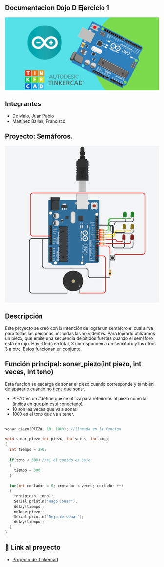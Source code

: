 ## Documentacion Dojo D Ejercicio 1
![Tinkercad](TinkercadArduino.png)


## Integrantes
- De Maio, Juan Pablo
- Martínez Balian, Francisco


## Proyecto: Semáforos.
![semaforo](semaforos.png)


## Descripción
Este proyecto se creó con la intención de lograr un semáforo el cual sirva para todas las personas, incluidas las no videntes. Para lograrlo utilizamos un piezo, que emite una secuencia de pitidos fuertes cuando el semáforo está en rojo. Hay 6 leds en total, 3 corresponden a un semáforo y los otros 3 a otro. Estos funcionan en conjunto.

## Función principal: sonar_piezo(int piezo, int veces, int tono)
Esta funcion se encarga de sonar el piezo cuando corresponde y también de apagarlo cuando no tiene que sonar.
- PIEZO es un #define que se utiliza para referirnos al piezo como tal (indica en que pin está conectado).
- 10 son las veces que va a sonar.
- 1000 es el tono que va a tener.

~~~ C (lenguaje en el que esta escrito)

sonar_piezo(PIEZO, 10, 1000); //llamada en la funcion

void sonar_piezo(int piezo, int veces, int tono)
{
  int tiempo = 250;

  if(tono < 500) //si el sonido es bajo
  {
    tiempo = 300;
  }
  
  for(int contador = 0; contador < veces; contador ++)
  {
    tone(piezo, tono);
    Serial.println("Hago sonar");
    delay(tiempo);
    noTone(piezo);
    Serial.println("Dejo de sonar");
    delay(tiempo);
  }
}
~~~

## :robot: Link al proyecto
- [Proyecto de Tinkercad]([https://www.tinkercad.com/things/aOYiibnDjWu](https://www.tinkercad.com/things/eC3Yu3tqiKS?sharecode=1y7bT8_4zWnDAKFgYElS3-JSdKASGZVDiffu9hXp7bk))
